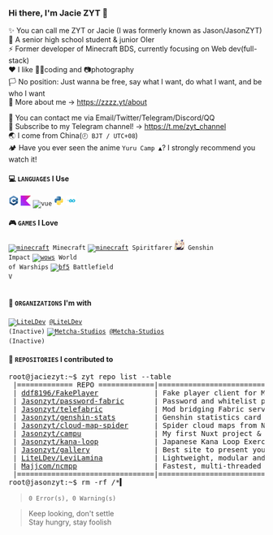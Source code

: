 ### Hi there, I'm Jacie ZYT 👋

✨ You can call me ZYT or Jacie (I was formerly known as Jason/JasonZYT)  
🌱 A senior high school student & junior OIer  
⚡ Former developer of Minecraft BDS, currently focusing on Web dev(full-stack)  
❤️ I like 👨‍💻coding and 📷photography  
🏳️ No position: Just wanna be free, say what I want, do what I want, and be who I want  
👀 More about me -> https://zzzz.yt/about


💬 You can contact me via Email/Twitter/Telegram/Discord/QQ   
📢 Subscribe to my Telegram channel! -> https://t.me/zyt_channel  
🌏 I come from China(`🕗 BJT / UTC+08`)  
🏕️ Have you ever seen the anime `Yuru Camp ▲`? I strongly recommend you watch it!

#### 💻 `LANGUAGES` I Use

<!-- languages:start -->
<!-- prettier-ignore-start -->
<!-- markdownlint-disable -->
<code><img height="20" src="https://raw.githubusercontent.com/github/explore/180320cffc25f4ed1bbdfd33d4db3a66eeeeb358/topics/cpp/cpp.png" alt="cpp" /></code>
<code><img height="20" src="https://raw.githubusercontent.com/github/explore/80688e429a7d4ef2fca1e82350fe8e3517d3494d/topics/kotlin/kotlin.png" alt="kotlin" /></code>
<code><img height="20" src="https://avatars.githubusercontent.com/u/6128107?s=200" alt="vue" /></code>
<code><img height="20" src="https://raw.githubusercontent.com/github/explore/80688e429a7d4ef2fca1e82350fe8e3517d3494d/topics/python/python.png" alt="python" /></code>
<code><img height="20" src="https://raw.githubusercontent.com/github/explore/80688e429a7d4ef2fca1e82350fe8e3517d3494d/topics/go/go.png" alt="go" /></code>
<!-- markdownlint-restore -->
<!-- prettier-ignore-end -->
<!-- languages:end -->

#### 🎮 `GAMES` I Love

<!-- interested:start -->
<!-- prettier-ignore-start -->
<!-- markdownlint-disable -->
<code><a href="https://minecraft.net/"><img height="20" src="assets/img/minecraft.net.ico" alt="minecraft" /></a>&nbsp;Minecraft</code>
<code><a href="https://thunderlotusgames.com/games/spiritfarer/"><img height="20" src="https://cdn.fastly.steamstatic.com/steamcommunity/public/images/apps/972660/21c6c86b51df38e9480231792acf0cfc30f51820.jpg" alt="minecraft" /></a>&nbsp;Spiritfarer</code>
<code><a href="https://genshin.mihoyo.com/"><img height="20" src="assets/img/genshin-impact.png" alt="genshin" /></a>&nbsp;Genshin Impact</code>
<code><a href="https://asia.wargaming.net/en/games/wows"><img height="20" src="https://cdn.cloudflare.steamstatic.com/steamcommunity/public/images/apps/552990/023b6bb5bcf82f9222d70cd38fdb18a899bd67e8.jpg" alt="wows" /></a>&nbsp;World of Warships</code>
<code><a href="https://www.dice.se/game/battlefield-v"><img height="20" src="https://cdn.cloudflare.steamstatic.com/steamcommunity/public/images/apps/1238810/efa4f81c3558c637a107e9ac36fd11996022110c.ico" alt="bf5" /></a>&nbsp;Battlefield V</code>
<br />
<br />
<!-- markdownlint-restore -->
<!-- prettier-ignore-end -->
<!-- interested:end -->
  
#### 📝 `ORGANIZATIONS` I'm with
  
<!-- organization:start -->
<!-- prettier-ignore-start -->
<!-- markdownlint-disable -->
<code><a href="https://github.com/LiteLDev"><img height="20" src="https://avatars.githubusercontent.com/u/78095377" alt="LiteLDev" /></a>&nbsp;<a href="https://github.com/LiteLDev">@LiteLDev</a> (Inactive)</code>
<code><a href="https://github.com/Metcha-Studios"><img height="20" src="https://avatars.githubusercontent.com/u/128713997" alt="Metcha-Studios" /></a>&nbsp;<a href="https://github.com/Metcha-Studios">@Metcha-Studios</a> (Inactive)</code>
<!-- markdownlint-restore -->
<!-- prettier-ignore-end -->
<!-- orgainization:end -->

#### 📂 `REPOSITORIES` I contributed to

<!-- repos:start -->
<!-- prettier-ignore-start -->
<!-- markdownlint-disable -->
<!-- Key: 31, Value: 59 -->
<!-- This is a fake console XD -->
<pre>
root@jaciezyt:~$ zyt repo list --table
 |============= REPO =============|============================ DESC ============================|
 | <a href="https://github.com/ddf8196/FakePlayer"        >ddf8196/FakePlayer</a>             | Fake player client for Minecraft: Bedrock Edition       Java |
 | <a href="https://github.com/Jasonzyt/password-fabric"  >Jasonzyt/password-fabric</a>       | Password and whitelist plugin for fabric servers        Java |
 | <a href="https://github.com/Jasonzyt/telefabric"       >Jasonzyt/telefabric</a>            | Mod bridging Fabric servers to Telegram                 Java |
 | <a href="https://github.com/Jasonzyt/genshin-stats"    >Jasonzyt/genshin-stats</a>         | Genshin statistics card generator                     Python |
 | <a href="https://github.com/Jasonzyt/cloud-map-spider" >Jasonzyt/cloud-map-spider</a>      | Spider cloud maps from NSMC.org.cn and etc            Python |
 | <a href="https://github.com/Jasonzyt/campu"            >Jasonzyt/campu</a>                 | My first Nuxt project & blog -> <a href="https://zzzz.yt/">zzzz.yt</a>                  Vue |
 | <a href="https://github.com/Jasonzyt/kana-loop"        >Jasonzyt/kana-loop</a>             | Japanese Kana Loop Exercise! -> <a href="https://kana.jasonz.yt/">kana.zzzz.yt</a>             Vue |
 | <a href="https://github.com/Jasonzyt/gallery"          >Jasonzyt/gallery</a>               | Best site to present your photos! -> <a href="https://gallery.zzzz.yt">gallery.zzzz.yt</a>     Vue |
 | <a href="https://github.com/LiteLDev/LeviLamina"       >LiteLDev/LeviLamina</a>            | Lightweight, modular and versatile mod loader for MCBE   C++ |
 | <a href="https://github.com/Majjcom/ncmpp"             >Majjcom/ncmpp</a>                  | Fastest, multi-threaded Netease .ncm file cracker        C++ |
 |================================|==============================================================|
root@jasonzyt:~$ rm -rf /*▍
</pre>
<!-- markdownlint-restore -->
<!-- prettier-ignore-end -->
<!-- repos:end -->

> `0 Error(s), 0 Warning(s)`

> Keep looking, don't settle  
> Stay hungry, stay foolish
